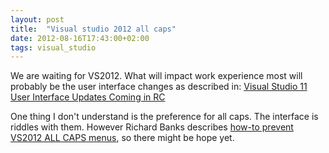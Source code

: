 ```yaml
---
layout: post
title:  "Visual studio 2012 all caps"
date: 2012-08-16T17:43:00+02:00
tags: visual_studio
---
```


We are waiting for VS2012. What will impact work experience most will probably be the user interface changes as described in: [Visual Studio 11 User Interface Updates Coming in RC](http://blogs.msdn.com/b/visualstudio/archive/2012/05/08/visual-studio-11-user-interface-updates-coming-in-rc.aspx)

One thing I don't understand is the preference for all caps. The interface is riddles with them. However Richard Banks describes [how-to prevent VS2012 ALL CAPS menus](http://www.richard-banks.org/2012/06/how-to-prevent-visual-studio-2012-all.html), so there might be hope yet.
